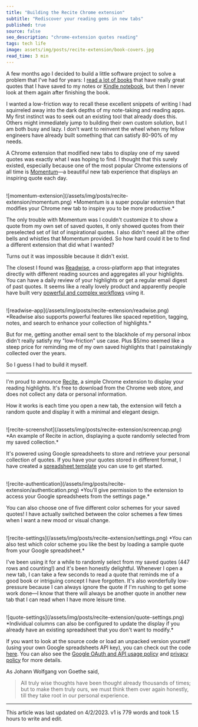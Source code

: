 ```yaml
---
title: "Building the Recite Chrome extension"
subtitle: "Rediscover your reading gems in new tabs"
published: true
source: false
seo_description: "chrome-extension quotes reading"
tags: tech life
image: assets/img/posts/recite-extension/book-covers.jpg
read_time: 3 min
---
```


A few months ago I decided to build a little software project to solve a problem that I've had for years: I [read a lot of books](/blog/2023/01/16/holiday-books/) that have really great quotes that I have saved to my notes or [Kindle notebook](https://read.amazon.com/kp/notebook), but then I never look at them again after finishing the book.

I wanted a low-friction way to recall these excellent snippets of writing I had squirreled away into the dark depths of my note-taking and reading apps. My first instinct was to seek out an existing tool that already does this. Others might immediately jump to building their own custom solution, but I am both busy and lazy. I don't want to reinvent the wheel when my fellow engineers have already built something that can satisfy 80-90% of my needs.

A Chrome extension that modified new tabs to display one of my saved quotes was exactly what I was hoping to find. I thought that this surely existed, especially because one of the most popular Chrome extensions of all time is [Momentum](https://chrome.google.com/webstore/detail/momentum/laookkfknpbbblfpciffpaejjkokdgca?hl=en&__hstc=20629287.a51a184b1f4b68b5a109abeccb174b23.1628192355924.1630000442296.1630011805805.80&__hssc=20629287.1.1630011805805&__hsfp=4043529008)—a beautiful new tab experience that displays an inspiring quote each day.

<br />
![momentum-extension](/assets/img/posts/recite-extension/momentum.png)
*Momentum is a super popular extension that modifies your Chrome new tab to inspire you to be more productive.*
<br />

The only trouble with Momentum was I couldn't customize it to show a quote from my own set of saved quotes, it only showed quotes from their preselected set of list of inspirational quotes. I also didn't need all the other bells and whistles that Momentum provided. So how hard could it be to find a different extension that did what I wanted?

Turns out it was impossible because it didn't exist.

The closest I found was [Readwise](https://readwise.io/), a cross-platform app that integrates directly with different reading sources and aggregates all your highlights. You can have a daily review of your highlights or get a regular email digest of past quotes. It seems like a really lovely product and apparently people have built very [powerful and complex workflows](https://www.roxinekee.com/blog/readwise) using it.

<br />
![readwise-app](/assets/img/posts/recite-extension/readwise.png)
*Readwise also supports powerful features like spaced repetition, tagging, notes, and search to enhance your collection of highlights.*
<br />

But for me, getting another email sent to the blackhole of my personal inbox didn't really satisfy my "low-friction" use case. Plus $5/mo seemed like a steep price for reminding me of my own saved highlights that I painstakingly collected over the years.

So I guess I had to build it myself.

<hr class="section-divider" />

I'm proud to announce [Recite](https://chrome.google.com/webstore/detail/recite/jpngepoglfflfacfcjfodbgnmhejlaoa?hl=en&authuser=0), a simple Chrome extension to display your reading highlights. It's free to download from the Chrome web store, and does not collect any data or personal information.

How it works is each time you open a new tab, the extension will fetch a random quote and display it with a minimal and elegant design.

<br />
![recite-screenshot](/assets/img/posts/recite-extension/screencap.png)
*An example of Recite in action, displaying a quote randomly selected from my saved collection.*
<br />

It's powered using Google spreadsheets to store and retrieve your personal collection of quotes. If you have your quotes stored in different format, I have created a [spreadsheet template](https://docs.google.com/spreadsheets/d/1TsE9HSxYSaYHVrgprOMYRpm6N5E96F8bejeff_t9nqc/edit#gid=0) you can use to get started.

<br />
![recite-authentication](/assets/img/posts/recite-extension/authentication.png)
*You'll give permission to the extension to access your Google spreadsheets from the settings page.*
<br />

You can also choose one of five different color schemes for your saved quotes! I have actually switched between the color schemes a few times when I want a new mood or visual change.

<br />
![recite-settings](/assets/img/posts/recite-extension/settings.png)
*You can also test which color scheme you like the best by loading a sample quote from your Google spreadsheet.*
<br />

I've been using it for a while to randomly select from my saved quotes (447 rows and counting!) and it's been honestly delightful. Whenever I open a new tab, I can take a few seconds to read a quote that reminds me of a good book or intriguing concept I have forgotten. It's also wonderfully low-pressure because I can always ignore the quote if I'm rushing to get some work done—I know that there will always be another quote in another new tab that I can read when I have more leisure time.

<br />
![quote-settings](/assets/img/posts/recite-extension/quote-settings.png)
*Individual columns can also be configured to update the display if you already have an existing spreadsheet that you don't want to modify.*
<br />

If you want to look at the source code or load an unpacked version yourself (using your own Google spreadsheets API key), you can check out the code [here](https://github.com/vivqu/recite_extension). You can also see the [Google OAuth and API usage policy](/recite/) and [privacy policy](/recite/privacy-policy/) for more details.

As Johann Wolfgang von Goethe said, 

> All truly wise thoughts have been thought already thousands of times; but to make them truly ours, we must think them over again honestly, till they take root in our personal experience.

<hr class="section-divider" />

<footer>This article was last updated on 4/2/2023. v1 is 779 words and took 1.5 hours to write and edit.</footer>
